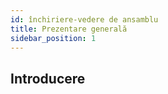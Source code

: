 ```yaml
---
id: închiriere-vedere de ansamblu
title: Prezentare generală
sidebar_position: 1
---
```


## Introducere
